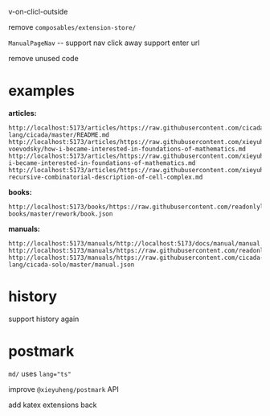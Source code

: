 v-on-clicl-outside

remove `composables/extension-store/`

`ManualPageNav` -- support nav click away
support enter url

remove unused code

# examples

**articles:**

```
http://localhost:5173/articles/https://raw.githubusercontent.com/cicada-lang/cicada/master/README.md
http://localhost:5173/articles/https://raw.githubusercontent.com/xieyuheng/inner/master/persons/vladimir-voevodsky/how-i-became-interested-in-foundations-of-mathematics.md
http://localhost:5173/articles/https://raw.githubusercontent.com/xieyuheng/inner/master/translations/zh/how-i-became-interested-in-foundations-of-mathematics.md
http://localhost:5173/articles/https://raw.githubusercontent.com/xieyuheng/inner/master/papers/publish/a-recursive-combinatorial-description-of-cell-complex.md
```

**books:**

```
http://localhost:5173/books/https://raw.githubusercontent.com/readonlylink/readonlylink-books/master/rework/book.json
```

**manuals:**

```
http://localhost:5173/manuals/http://localhost:5173/docs/manual/manual.json
http://localhost:5173/manuals/https://raw.githubusercontent.com/readonlylink/readonlylink/master/public/docs/manual/manual.json
http://localhost:5173/manuals/https://raw.githubusercontent.com/cicada-lang/cicada-solo/master/manual.json
```

# history

support history again

# postmark

`md/` uses `lang="ts"`

improve `@xieyuheng/postmark` API

add katex extensions back
